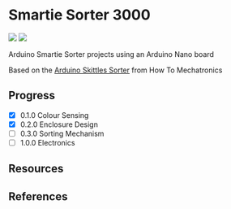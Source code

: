 # Smartie Sorter 3000

<img src="https://img.shields.io/badge/Arduino-Nano-008BC0?logo=arduino&logoColor=FFFFFF&style=flat"/> <img src="https://img.shields.io/badge/Autodesk-Fusion 360-008BC0?logo=autodesk&logoColor=FFFFFF&style=flat"/>

Arduino Smartie Sorter projects using an Arduino Nano board

Based on the [Arduino Skittles Sorter](https://howtomechatronics.com/projects/arduino-color-sorter-project/) from How To Mechatronics

## Progress

- [x] 0.1.0 Colour Sensing
- [x] 0.2.0 Enclosure Design
- [ ] 0.3.0 Sorting Mechanism
- [ ] 1.0.0 Electronics

## Resources

## References
